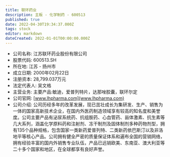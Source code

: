 ```yaml
---
title: 联环药业
description: 主板 - 化学制药 - 600513
published: true
date: 2022-04-30T19:34:37.000Z
tags: stock
editor: markdown
dateCreated: 2022-01-01T00:00:00.000Z
---
```


- 公司名称: 江苏联环药业股份有限公司
- 股票代码: 600513.SH
- 所在地: 江苏 - 扬州市
- 成立日期: 2000年02月22日
- 注册资本: 28,799.037万元
- 法定代表人: 吴文格
- 主营业务: 主要产品:敏迪，爱普列特片，达那唑胶囊，联环尔定
- 公司官网: [www.lhpharma.com](www.lhpharma.com)
- 公司介绍: 公司历经多年的改革发展，现已茁壮成长为集研发、生产、销售为一体的国家高新技术企业，在国内外医药制造领域享有较高的知名度和美誉度。公司主要产品有泌尿系统药、抗组胺药、心血管药、甾体激素、抗生素等几大系列，涵盖化学原料药和注射剂、冻干制剂及固体制剂多种药物剂型，拥有135个品种规格，包含国家一类新药爱普列特、二类新药依巴斯汀以及非洛地平等核心产品。公司拥有健全严密的质量保证体系和遍布全国的营销网络，拥有经验丰富的国内外销售专业队伍，产品已远销欧美、东南亚、澳大利亚等二十多个国家和地区，在全球都享有良好声誉。


